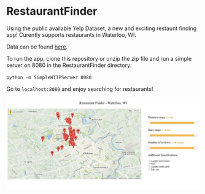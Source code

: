 RestaurantFinder
================

Using the public available Yelp Dataset, a new and exciting restaunt finding app! Curently supports restaurants in Waterloo, WI.

Data can be found [here](https://www.yelp.com/dataset_challenge).

To run the app, clone this repository or unzip the zip file and run a simple server on 8080 in the RestaurantFinder directory:

`python -m SimpleHTTPServer 8080`

Go to `localhost:8080` and enjoy searching for restaurants!

![alt tag](https://raw.githubusercontent.com/alexchao56/RestaurantFinder/master/screenshot.jpeg)
